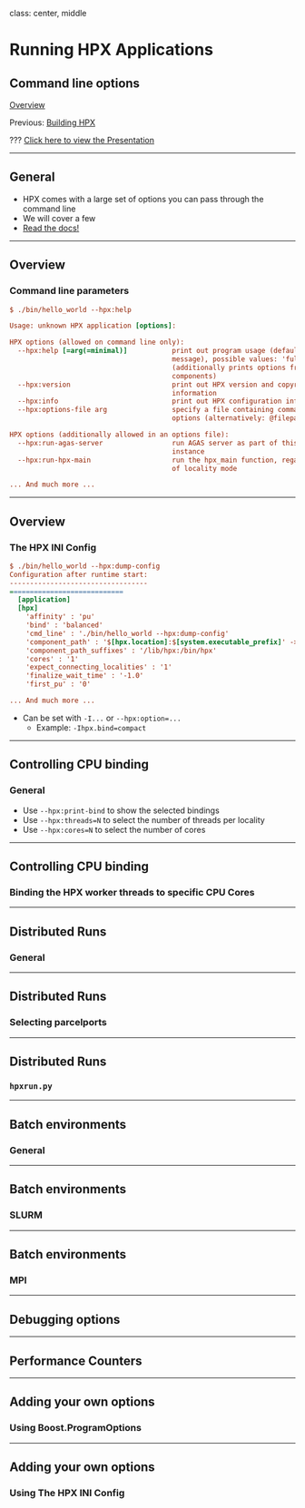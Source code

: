 
class: center, middle

# Running HPX Applications
## Command line options

[Overview](..)

Previous: [Building HPX](../session3)

???
[Click here to view the Presentation](https://stellar-group.github.io/tutorials/cscs2016/session4/)

---
## General

* HPX comes with a large set of options you can pass through the command line
* We will cover a few
* [Read the docs!](http://stellar-group.github.io/hpx/docs/html/hpx/manual/init.html)

---
## Overview
### Command line parameters

```INI
$ ./bin/hello_world --hpx:help

Usage: unknown HPX application [options]:

HPX options (allowed on command line only):
  --hpx:help [=arg(=minimal)]           print out program usage (default: this
                                        message), possible values: 'full'
                                        (additionally prints options from
                                        components)
  --hpx:version                         print out HPX version and copyright
                                        information
  --hpx:info                            print out HPX configuration information
  --hpx:options-file arg                specify a file containing command line
                                        options (alternatively: @filepath)

HPX options (additionally allowed in an options file):
  --hpx:run-agas-server                 run AGAS server as part of this runtime
                                        instance
  --hpx:run-hpx-main                    run the hpx_main function, regardless
                                        of locality mode

... And much more ...
```

---
## Overview
### The HPX INI Config

```INI
$ ./bin/hello_world --hpx:dump-config
Configuration after runtime start:
----------------------------------
============================
  [application]
  [hpx]
    'affinity' : 'pu'
    'bind' : 'balanced'
    'cmd_line' : './bin/hello_world --hpx:dump-config'
    'component_path' : '$[hpx.location]:$[system.executable_prefix]' -> '/apps/daint/hpx/0.9.99/gnu_530/debug:/users/heller/tutorials/examples/build/debug'
    'component_path_suffixes' : '/lib/hpx:/bin/hpx'
    'cores' : '1'
    'expect_connecting_localities' : '1'
    'finalize_wait_time' : '-1.0'
    'first_pu' : '0'

... And much more ...
```
* Can be set with `-I...` or `--hpx:option=...`
	* Example: `-Ihpx.bind=compact`

---
## Controlling CPU binding
### General

* Use `--hpx:print-bind` to show the selected bindings
* Use `--hpx:threads=N` to select the number of threads per locality
* Use `--hpx:cores=N` to select the number of cores

---
## Controlling CPU binding
### Binding the HPX worker threads to specific CPU Cores


---
## Distributed Runs
### General

---
## Distributed Runs
### Selecting parcelports

---
## Distributed Runs
### `hpxrun.py`

---
## Batch environments
### General

---
## Batch environments
### SLURM

---
## Batch environments
### MPI

---
## Debugging options

---
## Performance Counters

---
## Adding your own options
### Using Boost.ProgramOptions

---
## Adding your own options
### Using The HPX INI Config
